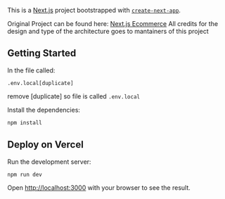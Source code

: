 This is a [Next.js](https://nextjs.org/) project bootstrapped with [`create-next-app`](https://github.com/vercel/next.js/tree/canary/packages/create-next-app).


Original Project can be found here: [Next.js Ecommerce](https://github.com/vercel/commerce)
All credits for the design and type of the architecture goes to
mantainers of this project


## Getting Started


In the file called:
```
.env.local[duplicate]
```

remove [duplicate] so file is called ```.env.local```

Install the dependencies:

```bash
npm install
```

## Deploy on Vercel
Run the development server:


```bash
npm run dev
```


Open [http://localhost:3000](http://localhost:3000) with your browser to see the result.